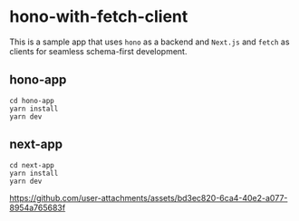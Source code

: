 # hono-with-fetch-client

This is a sample app that uses `hono` as a backend and `Next.js` and `fetch` as clients for seamless schema-first development.

## hono-app

```
cd hono-app
yarn install
yarn dev
```

## next-app

```
cd next-app
yarn install
yarn dev
```

https://github.com/user-attachments/assets/bd3ec820-6ca4-40e2-a077-8954a765683f
